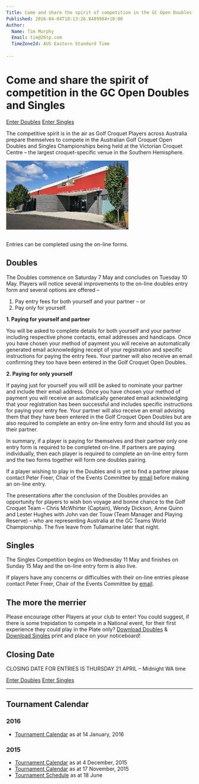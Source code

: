 ```yaml
---
Title: Come and share the spirit of competition in the GC Open Doubles and Singles
Published: 2016-04-04T18:13:26.8489984+10:00
Author:
  Name: Tim Murphy
  Email: tim@26tp.com
  TimeZoneId: AUS Eastern Standard Time

---
```

# Come and share the spirit of competition in the GC Open Doubles and Singles

<a href="/tournaments/2016/gc/open-doubles" class="btn btn-primary btn-lg" role="button">Enter Doubles</a> <a href="/tournaments/2016/gc/open-singles" class="btn btn-primary btn-lg" role="button">Enter Singles</a>

The competitive spirit is in the air as Golf Croquet Players across Australia prepare themselves to compete in the Australian Golf Croquet Open Doubles and Singles Championships being held at the Victorian Croquet Centre – the largest croquet-specific venue in the Southern Hemisphere.

<img src="/victorian-croquet-centre-front-entrance.jpg" alt="Victorian Croquet Centre" title="Victorian Croquet Centre, Cairnlea" style="margin-bottom: 1em" />

Entries can be completed using the on-line forms.

## Doubles

The Doubles commence on Saturday 7 May and concludes on Tuesday 10 May.  Players will notice several improvements to the on-line doubles entry form and several options are offered –

1. Pay entry fees for both yourself and your partner – or
2. Pay only for yourself.

**1. Paying for yourself and partner**

You will be asked to complete details for both yourself and your partner including respective phone contacts, email addresses and handicaps.  Once you have chosen your method of payment you will receive an automatically generated email acknowledging receipt of your registration and specific instructions for paying the entry fees.  Your partner will also receive an email confirming they too have been entered in the Golf Croquet Open Doubles.

**2. Paying for only yourself**

If paying just for yourself you will still be asked to nominate your partner and include their email address.  Once you have chosen your method of payment you will receive an automatically generated email acknowledging that your registration has been successful and includes specific instructions for paying your entry fee.  Your partner will also receive an email advising them that they have been entered in the Golf Croquet Open Doubles but are also required to complete an entry on-line entry form and should list you as their partner.

In summary, if a player is paying for themselves and their partner only one entry form is required to be completed on-line.  If partners are paying individually, then each player is required to complete an on-line entry form and the two forms together will form one doubles pairing.

If a player wishing to play in the Doubles and is yet to find a partner please contact Peter Freer, Chair of the Events Committee by [email](mailto:events@croquet-australia.com.au) before making an on-line entry.

The presentations after the conclusion of the Doubles provides an opportunity for players to wish bon voyage and bonne chance to the Golf Croquet Team – Chris McWhirter (Captain), Wendy Dickson, Anne Quinn and Lester Hughes with John van der Touw (Team Manager and Playing Reserve) – who are representing Australia at the GC Teams World Championship.  The five leave from Tullamarine later that night.

## Singles

The Singles Competition begins on Wednesday 11 May and finishes on Sunday 15 May and the on-line entry form is also live.

If players have any concerns or difficulties with their on-line entries please contact Peter Freer, Chair of the Events Committee by [email](mailto:events@croquet-australia.com.au).

## The more the merrier

Please encourage other Players at your club to enter!  You could suggest, if there is some trepidation to compete in a National event, for their first experience they could play in the Plate only?  [Download Doubles](/2016-gc-open-doubles.pdf) & [Download Singles](/2016-gc-open-singles.pdf)  print and place on your noticeboard!

## Closing Date
CLOSING DATE FOR ENTRIES IS THURSDAY 21 APRIL – Midnight WA time

<a href="/tournaments/2016/gc/open-doubles" class="btn btn-primary btn-lg" role="button">Enter Doubles</a> <a href="/tournaments/2016/gc/open-singles" class="btn btn-primary btn-lg" role="button">Enter Singles</a>

---

## Tournament Calendar

### 2016

- [Tournament Calendar](/aca-tournament-calendar-as-at-14-january-2016.pdf) as at 14 January, 2016

### 2015

- [Tournament Calendar](/2015-2019-aca-tournament-program-as-at-4-december.pdf) as at 4 December, 2015
- [Tournament Calendar](/2015-2019-aca-tournament-calendar-as-at-17-nov-2015.pdf) as at 17 November, 2015
- [Tournament Schedule](/2015-2019-aca-tournament-program-as-at-18-june-2015-2-.pdf) as at 18 June